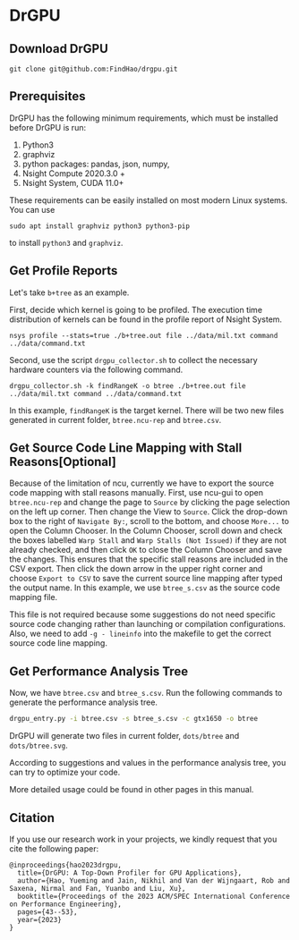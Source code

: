 # DrGPU


## Download DrGPU


```
git clone git@github.com:FindHao/drgpu.git
```



## Prerequisites

DrGPU has the following minimum requirements, which must be installed before DrGPU is run:

1. Python3
2. graphviz
3. python packages: pandas, json, numpy, 
4. Nsight Compute  2020.3.0 +
5. Nsight System, CUDA 11.0+

These requirements can be easily installed on most modern Linux systems. You can use 

```
sudo apt install graphviz python3 python3-pip 
```

to install `python3` and `graphviz`. 



## Get Profile Reports

Let's take `b+tree` as an example. 

First, decide which kernel is going to be profiled. The execution time distribution of kernels can be found in the profile report of Nsight System.

```
nsys profile --stats=true ./b+tree.out file ../data/mil.txt command ../data/command.txt
```

Second, use the script `drgpu_collector.sh` to collect the necessary hardware counters via the following command.

```
drgpu_collector.sh -k findRangeK -o btree ./b+tree.out file ../data/mil.txt command ../data/command.txt
```

In this example, `findRangeK` is the target kernel. There will be two new files generated in current folder, `btree.ncu-rep` and `btree.csv`.

## Get Source Code Line Mapping with Stall Reasons[Optional]

Because of the limitation of ncu, currently we have to export the source code mapping with stall reasons manually. First, use ncu-gui to open `btree.ncu-rep` and change the page to `Source` by clicking the page selection on the left up corner. Then change the View to `Source`. Click the drop-down box to the right of `Navigate By:`, scroll to the bottom, and choose `More...` to open the Column Chooser. In the Column Chooser, scroll down and check the boxes labelled `Warp Stall` and `Warp Stalls (Not Issued)` if they are not already checked, and then click `OK` to close the Column Chooser and save the changes. This ensures that the specific stall reasons are included in the CSV export. Then click the down arrow in the upper right corner and choose `Export to CSV` to save the current source line mapping after typed the output name. In this example, we use `btree_s.csv` as the source code mapping file.

This file is not required because some suggestions do not need specific source code changing rather than launching or compilation configurations. Also, we need to add `-g - lineinfo` into the makefile to get the correct source code line mapping.

## Get Performance Analysis Tree

Now, we have `btree.csv` and `btree_s.csv`. Run the following commands to generate the performance analysis tree.

```bash
drgpu_entry.py -i btree.csv -s btree_s.csv -c gtx1650 -o btree
```

DrGPU will generate two files in current folder,  `dots/btree`  and `dots/btree.svg`.



According to suggestions and values in the performance analysis tree, you can try to optimize your code.

More detailed usage could be found in other pages in this manual.

## Citation

If you use our research work in your projects, we kindly request that you cite the following paper:
```
@inproceedings{hao2023drgpu,
  title={DrGPU: A Top-Down Profiler for GPU Applications},
  author={Hao, Yueming and Jain, Nikhil and Van der Wijngaart, Rob and Saxena, Nirmal and Fan, Yuanbo and Liu, Xu},
  booktitle={Proceedings of the 2023 ACM/SPEC International Conference on Performance Engineering},
  pages={43--53},
  year={2023}
}
```

